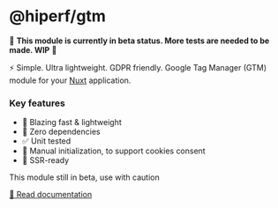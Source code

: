 # @hiperf/gtm

🚧 **This module is currently in beta status. More tests are needed to be made. WIP** 🚧

⚡ Simple. Ultra lightweight. GDPR friendly. Google Tag Manager (GTM) module for your [Nuxt](https://nuxt.com/) application. 

### Key features

- 🚀 Blazing fast & lightweight
- 🌻 Zero dependencies 
- ✅ Unit tested
- 🍪 Manual initialization, to support cookies consent
- 🦾 SSR-ready

This module still in beta, use with caution

[🔗 Read documentation](https://hiperf.github.io/gtm/)